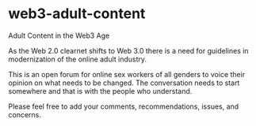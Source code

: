 # web3-adult-content
Adult Content in the Web3 Age

As the Web 2.0 clearnet shifts to Web 3.0 there is a need for guidelines in modernization of the online adult industry.

This is an open forum for online sex workers of all genders to voice their opinion on what needs to be changed. The conversation needs to start somewhere and that is with the people who understand.

Please feel free to add your comments, recommendations, issues, and concerns.
